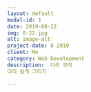 ```yaml
---
layout: default
modal-id: 1
date: 2019-08-22
img: 8-22.jpg
alt: image-alt
project-date: 8 2019
client: Me
category: Web Development
description:  다리 모작
다리 쉽게 그리기

---
```

